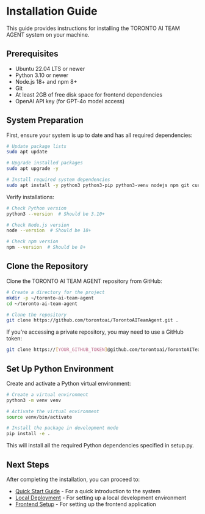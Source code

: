 # Installation Guide

This guide provides instructions for installing the TORONTO AI TEAM AGENT system on your machine.

## Prerequisites

- Ubuntu 22.04 LTS or newer
- Python 3.10 or newer
- Node.js 18+ and npm 8+
- Git
- At least 2GB of free disk space for frontend dependencies
- OpenAI API key (for GPT-4o model access)

## System Preparation

First, ensure your system is up to date and has all required dependencies:

```bash
# Update package lists
sudo apt update

# Upgrade installed packages
sudo apt upgrade -y

# Install required system dependencies
sudo apt install -y python3 python3-pip python3-venv nodejs npm git curl
```

Verify installations:

```bash
# Check Python version
python3 --version  # Should be 3.10+

# Check Node.js version
node --version  # Should be 18+

# Check npm version
npm --version  # Should be 8+
```

## Clone the Repository

Clone the TORONTO AI TEAM AGENT repository from GitHub:

```bash
# Create a directory for the project
mkdir -p ~/toronto-ai-team-agent
cd ~/toronto-ai-team-agent

# Clone the repository
git clone https://github.com/torontoai/TorontoAITeamAgent.git .
```

If you're accessing a private repository, you may need to use a GitHub token:

```bash
git clone https://[YOUR_GITHUB_TOKEN]@github.com/torontoai/TorontoAITeamAgent.git .
```

## Set Up Python Environment

Create and activate a Python virtual environment:

```bash
# Create a virtual environment
python3 -m venv venv

# Activate the virtual environment
source venv/bin/activate

# Install the package in development mode
pip install -e .
```

This will install all the required Python dependencies specified in setup.py.

## Next Steps

After completing the installation, you can proceed to:

- [Quick Start Guide](./quick-start.md) - For a quick introduction to the system
- [Local Deployment](../deployment/local-deployment.md) - For setting up a local development environment
- [Frontend Setup](../frontend/setup.md) - For setting up the frontend application

